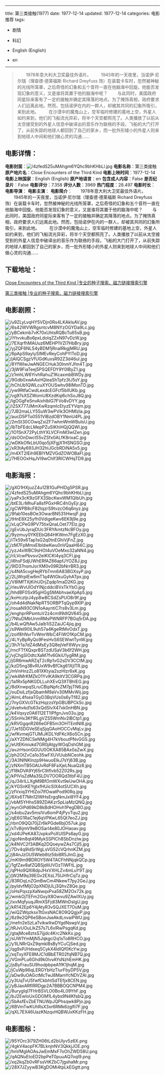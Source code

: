 
---
title: 第三类接触(1977)
date: 1977-12-14
updated: 1977-12-14
categories: 电影推荐
tags:
- 剧情
- 科幻

- English (English)
- en
---


> 　　1978年意大利大卫奖最佳外语片。  　　1945年的一天夜里，当诺伊·尼尔瑞（理查德·德莱福斯 Richard Dreyfuss 饰）在装载卡车时，忽然被神秘的光线所笼罩，之后奇怪的幻象和五个音符一直在他脑海中回旋。他能否发现幻象的意义，又是谁将其置于他的脑海中呢？  　　与此同时，美国政府同星际来客有了一定的接触并确定其降落的地点。为了掩饰真相，政府要求人们远离此地。然而，包括诺伊在内的一群人，却被其共同的幻象所吸引，来到此地。  　　在沙漠中的魔鬼山上，空军临时修建的基地上空，外星人如约来到，他们的飞船流光异彩，将半个天空都照亮了。人类播放了以前从太空接受到的外星人信息中破译出的音乐作为联络的手段，飞船的大门打开了，从前失踪的地球人都回到了自己的家乡，而一批外形矮小的外星人则来到地球人中间和他们做心灵的沟通……

## **电影详情**：

**电影封面**：<img src="https://image.tmdb.org/t/p/w200/4zfedS25uMAhgm6YQhc9bhKHbLl.jpg" alt="/4zfedS25uMAhgm6YQhc9bhKHbLl.jpg" title="/4zfedS25uMAhgm6YQhc9bhKHbLl.jpg">
**电影名称**：第三类接触
**原产地片名**：Close Encounters of the Third Kind
**电影上映时间**：1977-12-14
**电影上映国家**：English (English)
**原产地语言**：en
**包含成人内容**：False
**是否纪录片**：False
**电影评分**：7.358
**评分人数**：3969
**热门程度**：28.497
**电影时长**：
**电影导演**：
**电影主演**：
**电影简介**：　　1978年意大利大卫奖最佳外语片。  　　1945年的一天夜里，当诺伊·尼尔瑞（理查德·德莱福斯 Richard Dreyfuss 饰）在装载卡车时，忽然被神秘的光线所笼罩，之后奇怪的幻象和五个音符一直在他脑海中回旋。他能否发现幻象的意义，又是谁将其置于他的脑海中呢？  　　与此同时，美国政府同星际来客有了一定的接触并确定其降落的地点。为了掩饰真相，政府要求人们远离此地。然而，包括诺伊在内的一群人，却被其共同的幻象所吸引，来到此地。  　　在沙漠中的魔鬼山上，空军临时修建的基地上空，外星人如约来到，他们的飞船流光异彩，将半个天空都照亮了。人类播放了以前从太空接受到的外星人信息中破译出的音乐作为联络的手段，飞船的大门打开了，从前失踪的地球人都回到了自己的家乡，而一批外形矮小的外星人则来到地球人中间和他们做心灵的沟通……

## **下载地址**：
[Close Encounters of the Third Kind |专业的种子搜索、磁力链接搜索引擎](https://movie.amd794.com:2083/?search=Close%20Encounters%20of%20the%20Third%20Kind&ordering=&mode=match_phrase&page_size=10&page=1)

[第三类接触 |专业的种子搜索、磁力链接搜索引擎](https://movie.amd794.com:2083/?search=%E7%AC%AC%E4%B8%89%E7%B1%BB%E6%8E%A5%E8%A7%A6&ordering=&mode=match_phrase&page_size=10&page=1)
 

## **电影剧照**：
<img src="https://image.tmdb.org/t/p/original/u9ZLyLvqHY5VDjn0Rs4LKAklsAV.jpg" alt="/u9ZLyLvqHY5VDjn0Rs4LKAklsAV.jpg" title="/u9ZLyLvqHY5VDjn0Rs4LKAklsAV.jpg"><img src="https://image.tmdb.org/t/p/original/6s42WVWRgsntcvM8NYzOGYDa9Lc.jpg" alt="/6s42WVWRgsntcvM8NYzOGYDa9Lc.jpg" title="/6s42WVWRgsntcvM8NYzOGYDa9Lc.jpg"><img src="https://image.tmdb.org/t/p/original/yBCekmb7vK70xUhtsRQBcTu65sB.jpg" alt="/yBCekmb7vK70xUhtsRQBcTu65sB.jpg" title="/yBCekmb7vK70xUhtsRQBcTu65sB.jpg"><img src="https://image.tmdb.org/t/p/original/iYtvvkuBo6pxLdoIqZZxN97vDzW.jpg" alt="/iYtvvkuBo6pxLdoIqZZxN97vDzW.jpg" title="/iYtvvkuBo6pxLdoIqZZxN97vDzW.jpg"><img src="https://image.tmdb.org/t/p/original/7EXqrfhMAUuz6MEHP1VZl7HbBry.jpg" alt="/7EXqrfhMAUuz6MEHP1VZl7HbBry.jpg" title="/7EXqrfhMAUuz6MEHP1VZl7HbBry.jpg"><img src="https://image.tmdb.org/t/p/original/yjZQF6NLS4yBDM1jRnaIRkgjMRU.jpg" alt="/yjZQF6NLS4yBDM1jRnaIRkgjMRU.jpg" title="/yjZQF6NLS4yBDM1jRnaIRkgjMRU.jpg"><img src="https://image.tmdb.org/t/p/original/6pApS9ayIySIMEvReyCohPYIToD.jpg" alt="/6pApS9ayIySIMEvReyCohPYIToD.jpg" title="/6pApS9ayIySIMEvReyCohPYIToD.jpg"><img src="https://image.tmdb.org/t/p/original/jAIQCSgzVfUGdKuxsR92Z3d46ul.jpg" alt="/jAIQCSgzVfUGdKuxsR92Z3d46ul.jpg" title="/jAIQCSgzVfUGdKuxsR92Z3d46ul.jpg"><img src="https://image.tmdb.org/t/p/original/8YfWIwJwANGECHuk30InmYJfm4T.jpg" alt="/8YfWIwJwANGECHuk30InmYJfm4T.jpg" title="/8YfWIwJwANGECHuk30InmYJfm4T.jpg"><img src="https://image.tmdb.org/t/p/original/3jW9FiaTeej5PSQEFDY9Y0IByZ1.jpg" alt="/3jW9FiaTeej5PSQEFDY9Y0IByZ1.jpg" title="/3jW9FiaTeej5PSQEFDY9Y0IByZ1.jpg"><img src="https://image.tmdb.org/t/p/original/z1mhLW6YivhRahuZ1KcaxmbBWDy.jpg" alt="/z1mhLW6YivhRahuZ1KcaxmbBWDy.jpg" title="/z1mhLW6YivhRahuZ1KcaxmbBWDy.jpg"><img src="https://image.tmdb.org/t/p/original/9Gdb0xwAAxHQleaShTpfz3tJ5sY.jpg" alt="/9Gdb0xwAAxHQleaShTpfz3tJ5sY.jpg" title="/9Gdb0xwAAxHQleaShTpfz3tJ5sY.jpg"><img src="https://image.tmdb.org/t/p/original/hChUb1QWLcuXYOUSwhv98lMxnTD.jpg" alt="/hChUb1QWLcuXYOUSwhv98lMxnTD.jpg" title="/hChUb1QWLcuXYOUSwhv98lMxnTD.jpg"><img src="https://image.tmdb.org/t/p/original/yw9RtfaCwdLexdcEGFcf5bllUKb.jpg" alt="/yw9RtfaCwdLexdcEGFcf5bllUKb.jpg" title="/yw9RtfaCwdLexdcEGFcf5bllUKb.jpg"><img src="https://image.tmdb.org/t/p/original/vg97sXSZWomU8XzdKqi6chSoJ8Q.jpg" alt="/vg97sXSZWomU8XzdKqi6chSoJ8Q.jpg" title="/vg97sXSZWomU8XzdKqi6chSoJ8Q.jpg"><img src="https://image.tmdb.org/t/p/original/lgOGgFeSnvAixhlblG7FVo8vDYY.jpg" alt="/lgOGgFeSnvAixhlblG7FVo8vDYY.jpg" title="/lgOGgFeSnvAixhlblG7FVo8vDYY.jpg"><img src="https://image.tmdb.org/t/p/original/i2SX777JMmXwRzqmIcEtyzEYVqm.jpg" alt="/i2SX777JMmXwRzqmIcEtyzEYVqm.jpg" title="/i2SX777JMmXwRzqmIcEtyzEYVqm.jpg"><img src="https://image.tmdb.org/t/p/original/7JB2maLLY5SuW3wPVik3OHMlzla.jpg" alt="/7JB2maLLY5SuW3wPVik3OHMlzla.jpg" title="/7JB2maLLY5SuW3wPVik3OHMlzla.jpg"><img src="https://image.tmdb.org/t/p/original/aucD5PTo0551VlBzdOBY1NmU4PL.jpg" alt="/aucD5PTo0551VlBzdOBY1NmU4PL.jpg" title="/aucD5PTo0551VlBzdOBY1NmU4PL.jpg"><img src="https://image.tmdb.org/t/p/original/2mSt30COwqZxiZF7whmWmWBuIsU.jpg" alt="/2mSt30COwqZxiZF7whmWmWBuIsU.jpg" title="/2mSt30COwqZxiZF7whmWmWBuIsU.jpg"><img src="https://image.tmdb.org/t/p/original/lbTbFEdcLMepPZuSIKhiHQjQQWl.jpg" alt="/lbTbFEdcLMepPZuSIKhiHQjQQWl.jpg" title="/lbTbFEdcLMepPZuSIKhiHQjQQWl.jpg"><img src="https://image.tmdb.org/t/p/original/1O1SnX72PyLthYXLVCFmM3wIZen.jpg" alt="/1O1SnX72PyLthYXLVCFmM3wIZen.jpg" title="/1O1SnX72PyLthYXLVCFmM3wIZen.jpg"><img src="https://image.tmdb.org/t/p/original/dsOOnDwct55vZSfx0ALfK8rixaC.jpg" alt="/dsOOnDwct55vZSfx0ALfK8rixaC.jpg" title="/dsOOnDwct55vZSfx0ALfK8rixaC.jpg"><img src="https://image.tmdb.org/t/p/original/wDKkOfkLbU0qo5jXFgjX1HSNGSO.jpg" alt="/wDKkOfkLbU0qo5jXFgjX1HSNGSO.jpg" title="/wDKkOfkLbU0qo5jXFgjX1HSNGSO.jpg"><img src="https://image.tmdb.org/t/p/original/xR3tAy693JH32hIJGcbRDiNA5x5.jpg" alt="/xR3tAy693JH32hIJGcbRDiNA5x5.jpg" title="/xR3tAy693JH32hIJGcbRDiNA5x5.jpg"><img src="https://image.tmdb.org/t/p/original/m4XT2IEih9EBlYMZVGdZOWOBaFl.jpg" alt="/m4XT2IEih9EBlYMZVGdZOWOBaFl.jpg" title="/m4XT2IEih9EBlYMZVGdZOWOBaFl.jpg"><img src="https://image.tmdb.org/t/p/original/7HEOOxHqJVI9wChlf3RICWHqTD9.jpg" alt="/7HEOOxHqJVI9wChlf3RICWHqTD9.jpg" title="/7HEOOxHqJVI9wChlf3RICWHqTD9.jpg">

## **电影海报**：
<img src="https://image.tmdb.org/t/p/original/gXO1HXjuzZ4u1ZB1GuPHIDg5PSR.jpg" alt="/gXO1HXjuzZ4u1ZB1GuPHIDg5PSR.jpg" title="/gXO1HXjuzZ4u1ZB1GuPHIDg5PSR.jpg"><img src="https://image.tmdb.org/t/p/original/4zfedS25uMAhgm6YQhc9bhKHbLl.jpg" alt="/4zfedS25uMAhgm6YQhc9bhKHbLl.jpg" title="/4zfedS25uMAhgm6YQhc9bhKHbLl.jpg"><img src="https://image.tmdb.org/t/p/original/yaPx3cK9zGFX3SbcKwxWM1QIbUh.jpg" alt="/yaPx3cK9zGFX3SbcKwxWM1QIbUh.jpg" title="/yaPx3cK9zGFX3SbcKwxWM1QIbUh.jpg"><img src="https://image.tmdb.org/t/p/original/btE3LrMhuFa8sfPGxHRC4hGyEjr.jpg" alt="/btE3LrMhuFa8sfPGxHRC4hGyEjr.jpg" title="/btE3LrMhuFa8sfPGxHRC4hGyEjr.jpg"><img src="https://image.tmdb.org/t/p/original/gCWPB8cF82tqzrS9tvzcO6q6nyz.jpg" alt="/gCWPB8cF82tqzrS9tvzcO6q6nyz.jpg" title="/gCWPB8cF82tqzrS9tvzcO6q6nyz.jpg"><img src="https://image.tmdb.org/t/p/original/9fab10esBOe3OwarBN531iHwsjF.jpg" alt="/9fab10esBOe3OwarBN531iHwsjF.jpg" title="/9fab10esBOe3OwarBN531iHwsjF.jpg"><img src="https://image.tmdb.org/t/p/original/tHnE8X25yfh0VdigeKwv6EK9j9e.jpg" alt="/tHnE8X25yfh0VdigeKwv6EK9j9e.jpg" title="/tHnE8X25yfh0VdigeKwv6EK9j9e.jpg"><img src="https://image.tmdb.org/t/p/original/xLqCPeG9PV75tixQnaLOet77Elz.jpg" alt="/xLqCPeG9PV75tixQnaLOet77Elz.jpg" title="/xLqCPeG9PV75tixQnaLOet77Elz.jpg"><img src="https://image.tmdb.org/t/p/original/gEvUbJyrajDUc3FRYAmtzNcBFOy.jpg" alt="/gEvUbJyrajDUc3FRYAmtzNcBFOy.jpg" title="/gEvUbJyrajDUc3FRYAmtzNcBFOy.jpg"><img src="https://image.tmdb.org/t/p/original/9yzmuy0YKEEbQ84HKWnn7FgEzX0.jpg" alt="/9yzmuy0YKEEbQ84HKWnn7FgEzX0.jpg" title="/9yzmuy0YKEEbQ84HKWnn7FgEzX0.jpg"><img src="https://image.tmdb.org/t/p/original/iTk59x6Tap1sG2q0tnEGhiVjFnZ.jpg" alt="/iTk59x6Tap1sG2q0tnEGhiVjFnZ.jpg" title="/iTk59x6Tap1sG2q0tnEGhiVjFnZ.jpg"><img src="https://image.tmdb.org/t/p/original/zM7FpMmxEIbldwKwu0nVQaaH64C.jpg" alt="/zM7FpMmxEIbldwKwu0nVQaaH64C.jpg" title="/zM7FpMmxEIbldwKwu0nVQaaH64C.jpg"><img src="https://image.tmdb.org/t/p/original/yzJ4xWBC9sHOI4uVOeMxo32aNN4.jpg" alt="/yzJ4xWBC9sHOI4uVOeMxo32aNN4.jpg" title="/yzJ4xWBC9sHOI4uVOeMxo32aNN4.jpg"><img src="https://image.tmdb.org/t/p/original/riLVcwPbvsvi2eiKlCKl4yq3CFl.jpg" alt="/riLVcwPbvsvi2eiKlCKl4yq3CFl.jpg" title="/riLVcwPbvsvi2eiKlCKl4yq3CFl.jpg"><img src="https://image.tmdb.org/t/p/original/i6hsFSdjUWhERfAZ66apfJYOZ8J.jpg" alt="/i6hsFSdjUWhERfAZ66apfJYOZ8J.jpg" title="/i6hsFSdjUWhERfAZ66apfJYOZ8J.jpg"><img src="https://image.tmdb.org/t/p/original/9ID37nsmJorXM0v09R2bNrrBR3.jpg" alt="/9ID37nsmJorXM0v09R2bNrrBR3.jpg" title="/9ID37nsmJorXM0v09R2bNrrBR3.jpg"><img src="https://image.tmdb.org/t/p/original/s4NA5cvgHejRYbTmn6A83BGXsyP.jpg" alt="/s4NA5cvgHejRYbTmn6A83BGXsyP.jpg" title="/s4NA5cvgHejRYbTmn6A83BGXsyP.jpg"><img src="https://image.tmdb.org/t/p/original/2LjWrpIEw6mT1q4WtGkuGyhATpx.jpg" alt="/2LjWrpIEw6mT1q4WtGkuGyhATpx.jpg" title="/2LjWrpIEw6mT1q4WtGkuGyhATpx.jpg"><img src="https://image.tmdb.org/t/p/original/V8IMfTXjKihUDrjZqdp1maD2KG.jpg" alt="/V8IMfTXjKihUDrjZqdp1maD2KG.jpg" title="/V8IMfTXjKihUDrjZqdp1maD2KG.jpg"><img src="https://image.tmdb.org/t/p/original/rleuWvUlOdYlNjcddciBVxTkYbO.jpg" alt="/rleuWvUlOdYlNjcddciBVxTkYbO.jpg" title="/rleuWvUlOdYlNjcddciBVxTkYbO.jpg"><img src="https://image.tmdb.org/t/p/original/hhdBF0Sx95gHGgSMAbhvaeXpAp5.jpg" alt="/hhdBF0Sx95gHGgSMAbhvaeXpAp5.jpg" title="/hhdBF0Sx95gHGgSMAbhvaeXpAp5.jpg"><img src="https://image.tmdb.org/t/p/original/koHcztjrJ4yp8wBCSdZsPUO8r9f.jpg" alt="/koHcztjrJ4yp8wBCSdZsPUO8r9f.jpg" title="/koHcztjrJ4yp8wBCSdZsPUO8r9f.jpg"><img src="https://image.tmdb.org/t/p/original/oh4d4dNakNpRT5ORBPTqQyp9XlP.jpg" alt="/oh4d4dNakNpRT5ORBPTqQyp9XlP.jpg" title="/oh4d4dNakNpRT5ORBPTqQyp9XlP.jpg"><img src="https://image.tmdb.org/t/p/original/rouaN93C0N1oAayntiC7rs8v3Lm.jpg" alt="/rouaN93C0N1oAayntiC7rs8v3Lm.jpg" title="/rouaN93C0N1oAayntiC7rs8v3Lm.jpg"><img src="https://image.tmdb.org/t/p/original/enghprRPsmtuV2z4cm99dlQV645.jpg" alt="/enghprRPsmtuV2z4cm99dlQV645.jpg" title="/enghprRPsmtuV2z4cm99dlQV645.jpg"><img src="https://image.tmdb.org/t/p/original/7NtuDMbUnmRMsPWNRFP7BGq5rDA.jpg" alt="/7NtuDMbUnmRMsPWNRFP7BGq5rDA.jpg" title="/7NtuDMbUnmRMsPWNRFP7BGq5rDA.jpg"><img src="https://image.tmdb.org/t/p/original/b4LwQftAw5Jalb1iS2ZaiJC4jiq.jpg" alt="/b4LwQftAw5Jalb1iS2ZaiJC4jiq.jpg" title="/b4LwQftAw5Jalb1iS2ZaiJC4jiq.jpg"><img src="https://image.tmdb.org/t/p/original/s9WeI90IL9uh57a4KgeRtMvOdxT.jpg" alt="/s9WeI90IL9uh57a4KgeRtMvOdxT.jpg" title="/s9WeI90IL9uh57a4KgeRtMvOdxT.jpg"><img src="https://image.tmdb.org/t/p/original/zoif8hNvrTvWmrWbC4FiWO1KpCM.jpg" alt="/zoif8hNvrTvWmrWbC4FiWO1KpCM.jpg" title="/zoif8hNvrTvWmrWbC4FiWO1KpCM.jpg"><img src="https://image.tmdb.org/t/p/original/4LYyBpRyQo9FesHvS6SEWwtTynW.jpg" alt="/4LYyBpRyQo9FesHvS6SEWwtTynW.jpg" title="/4LYyBpRyQo9FesHvS6SEWwtTynW.jpg"><img src="https://image.tmdb.org/t/p/original/3h7r1a7dZ4dMsEy3Q8ejVeF6Wyv.jpg" alt="/3h7r1a7dZ4dMsEy3Q8ejVeF6Wyv.jpg" title="/3h7r1a7dZ4dMsEy3Q8ejVeF6Wyv.jpg"><img src="https://image.tmdb.org/t/p/original/rncFTfXQxprBSTzdUSaV3b6f2WH.jpg" alt="/rncFTfXQxprBSTzdUSaV3b6f2WH.jpg" title="/rncFTfXQxprBSTzdUSaV3b6f2WH.jpg"><img src="https://image.tmdb.org/t/p/original/vjChgSIOdtcXaM7fv6GkiU1ygRM.jpg" alt="/vjChgSIOdtcXaM7fv6GkiU1ygRM.jpg" title="/vjChgSIOdtcXaM7fv6GkiU1ygRM.jpg"><img src="https://image.tmdb.org/t/p/original/jGR6mwARZqT2cRp1vG2sDV3CCtM.jpg" alt="/jGR6mwARZqT2cRp1vG2sDV3CCtM.jpg" title="/jGR6mwARZqT2cRp1vG2sDV3CCtM.jpg"><img src="https://image.tmdb.org/t/p/original/kzD5ng3BvRUxW9vBfCkg61XjITR.jpg" alt="/kzD5ng3BvRUxW9vBfCkg61XjITR.jpg" title="/kzD5ng3BvRUxW9vBfCkg61XjITR.jpg"><img src="https://image.tmdb.org/t/p/original/mVnHnzZLo81XKtyia2szHlzr6xK.jpg" alt="/mVnHnzZLo81XKtyia2szHlzr6xK.jpg" title="/mVnHnzZLo81XKtyia2szHlzr6xK.jpg"><img src="https://image.tmdb.org/t/p/original/wk4MrKMZkO1YvlKA9kitV3CGRPq.jpg" alt="/wk4MrKMZkO1YvlKA9kitV3CGRPq.jpg" title="/wk4MrKMZkO1YvlKA9kitV3CGRPq.jpg"><img src="https://image.tmdb.org/t/p/original/1a1Rx5pNKGDLLuhXEvQ3XTBhIEG.jpg" alt="/1a1Rx5pNKGDLLuhXEvQ3XTBhIEG.jpg" title="/1a1Rx5pNKGDLLuhXEvQ3XTBhIEG.jpg"><img src="https://image.tmdb.org/t/p/original/8dXnwpqSLruCBipNpfcZM7pjTN6.jpg" alt="/8dXnwpqSLruCBipNpfcZM7pjTN6.jpg" title="/8dXnwpqSLruCBipNpfcZM7pjTN6.jpg"><img src="https://image.tmdb.org/t/p/original/ouDsiLzfjsQbamM9aVv30MMvWij.jpg" alt="/ouDsiLzfjsQbamM9aVv30MMvWij.jpg" title="/ouDsiLzfjsQbamM9aVv30MMvWij.jpg"><img src="https://image.tmdb.org/t/p/original/AlmL4fseaTGyD3BqVUs0s6yTf82.jpg" alt="/AlmL4fseaTGyD3BqVUs0s6yTf82.jpg" title="/AlmL4fseaTGyD3BqVUs0s6yTf82.jpg"><img src="https://image.tmdb.org/t/p/original/7nyGXVcGTkzHqzzsYpGBUBPCkSc.jpg" alt="/7nyGXVcGTkzHqzzsYpGBUBPCkSc.jpg" title="/7nyGXVcGTkzHqzzsYpGBUBPCkSc.jpg"><img src="https://image.tmdb.org/t/p/original/dvehvkd1s63xQdSIvX47xk0nHBN.jpg" alt="/dvehvkd1s63xQdSIvX47xk0nHBN.jpg" title="/dvehvkd1s63xQdSIvX47xk0nHBN.jpg"><img src="https://image.tmdb.org/t/p/original/k4Vqxyz0A6112ET1IPfgnJvs03u.jpg" alt="/k4Vqxyz0A6112ET1IPfgnJvs03u.jpg" title="/k4Vqxyz0A6112ET1IPfgnJvs03u.jpg"><img src="https://image.tmdb.org/t/p/original/5SnHx3Kf1RLgVZS5WmNv2lBCtp1.jpg" alt="/5SnHx3Kf1RLgVZS5WmNv2lBCtp1.jpg" title="/5SnHx3Kf1RLgVZS5WmNv2lBCtp1.jpg"><img src="https://image.tmdb.org/t/p/original/kRVGgqnR266eGFB5m3OHTEntNI8.jpg" alt="/kRVGgqnR266eGFB5m3OHTEntNI8.jpg" title="/kRVGgqnR266eGFB5m3OHTEntNI8.jpg"><img src="https://image.tmdb.org/t/p/original/7Je1SDGVeSEqSjqGAoHOCCvMqLv.jpg" alt="/7Je1SDGVeSEqSjqGAoHOCCvMqLv.jpg" title="/7Je1SDGVeSEqSjqGAoHOCCvMqLv.jpg"><img src="https://image.tmdb.org/t/p/original/wfKvmejGTUMiJKDLYdFKcX6o5Cn.jpg" alt="/wfKvmejGTUMiJKDLYdFKcX6o5Cn.jpg" title="/wfKvmejGTUMiJKDLYdFKcX6o5Cn.jpg"><img src="https://image.tmdb.org/t/p/original/aXYZDNCSeNMg4H7kVboutPNvGGS.jpg" alt="/aXYZDNCSeNMg4H7kVboutPNvGGS.jpg" title="/aXYZDNCSeNMg4H7kVboutPNvGGS.jpg"><img src="https://image.tmdb.org/t/p/original/eUtEKmiukd7GR0jAtgyWGqDshGM.jpg" alt="/eUtEKmiukd7GR0jAtgyWGqDshGM.jpg" title="/eUtEKmiukd7GR0jAtgyWGqDshGM.jpg"><img src="https://image.tmdb.org/t/p/original/avJrHsonGGUU0OKXA85BAx0aZwX.jpg" alt="/avJrHsonGGUU0OKXA85BAx0aZwX.jpg" title="/avJrHsonGGUU0OKXA85BAx0aZwX.jpg"><img src="https://image.tmdb.org/t/p/original/ph2OtZvCa1o35wFXUVUubNCeohk.jpg" alt="/ph2OtZvCa1o35wFXUVUubNCeohk.jpg" title="/ph2OtZvCa1o35wFXUVUubNCeohk.jpg"><img src="https://image.tmdb.org/t/p/original/3A3NlNKInzp9HwuoElkJ7sYj63B.jpg" alt="/3A3NlNKInzp9HwuoElkJ7sYj63B.jpg" title="/3A3NlNKInzp9HwuoElkJ7sYj63B.jpg"><img src="https://image.tmdb.org/t/p/original/zNXmTB5GAUvRdF8FaXjeLNuaQz8.jpg" alt="/zNXmTB5GAUvRdF8FaXjeLNuaQz8.jpg" title="/zNXmTB5GAUvRdF8FaXjeLNuaQz8.jpg"><img src="https://image.tmdb.org/t/p/original/f18kDVA9Yj65rC9iflvb52Z02Rs.jpg" alt="/f18kDVA9Yj65rC9iflvb52Z02Rs.jpg" title="/f18kDVA9Yj65rC9iflvb52Z02Rs.jpg"><img src="https://image.tmdb.org/t/p/original/kPIVisZdMa3SLDV7OORQd3tbF4U.jpg" alt="/kPIVisZdMa3SLDV7OORQd3tbF4U.jpg" title="/kPIVisZdMa3SLDV7OORQd3tbF4U.jpg"><img src="https://image.tmdb.org/t/p/original/qJ34rlLLXgM9BfOmWXvt9eUwOHA.jpg" alt="/qJ34rlLLXgM9BfOmWXvt9eUwOHA.jpg" title="/qJ34rlLLXgM9BfOmWXvt9eUwOHA.jpg"><img src="https://image.tmdb.org/t/p/original/kYGSnKEYgIxfHUicSlX4otSUCXh.jpg" alt="/kYGSnKEYgIxfHUicSlX4otSUCXh.jpg" title="/kYGSnKEYgIxfHUicSlX4otSUCXh.jpg"><img src="https://image.tmdb.org/t/p/original/zfVxiq3YHlZoi7lfOwatPod90Rq.jpg" alt="/zfVxiq3YHlZoi7lfOwatPod90Rq.jpg" title="/zfVxiq3YHlZoi7lfOwatPod90Rq.jpg"><img src="https://image.tmdb.org/t/p/original/6Xs6T7Mn12IWHsErgqNmJxI8YF4.jpg" alt="/6Xs6T7Mn12IWHsErgqNmJxI8YF4.jpg" title="/6Xs6T7Mn12IWHsErgqNmJxI8YF4.jpg"><img src="https://image.tmdb.org/t/p/original/vbM5YHhs589ZDAKzrSpLiaMzQNQ.jpg" alt="/vbM5YHhs589ZDAKzrSpLiaMzQNQ.jpg" title="/vbM5YHhs589ZDAKzrSpLiaMzQNQ.jpg"><img src="https://image.tmdb.org/t/p/original/eynOiPd69kD8kBdHOHvh1PegDBO.jpg" alt="/eynOiPd69kD8kBdHOHvh1PegDBO.jpg" title="/eynOiPd69kD8kBdHOHvh1PegDBO.jpg"><img src="https://image.tmdb.org/t/p/original/s4obu2av5msIVu6omP4jPyvTqu2.jpg" alt="/s4obu2av5msIVu6omP4jPyvTqu2.jpg" title="/s4obu2av5msIVu6omP4jPyvTqu2.jpg"><img src="https://image.tmdb.org/t/p/original/qE6G1RaC1ej6qVPKwL65Qt7eoZJ.jpg" alt="/qE6G1RaC1ej6qVPKwL65Qt7eoZJ.jpg" title="/qE6G1RaC1ej6qVPKwL65Qt7eoZJ.jpg"><img src="https://image.tmdb.org/t/p/original/rbnO9QQi70jZr6kPGde6bjO57uk.jpg" alt="/rbnO9QQi70jZr6kPGde6bjO57uk.jpg" title="/rbnO9QQi70jZr6kPGde6bjO57uk.jpg"><img src="https://image.tmdb.org/t/p/original/xTv8ijmV9eBOSarl4e80JOHaoav.jpg" alt="/xTv8ijmV9eBOSarl4e80JOHaoav.jpg" title="/xTv8ijmV9eBOSarl4e80JOHaoav.jpg"><img src="https://image.tmdb.org/t/p/original/xd4UPeKA87JxpkxPoXUISPs6ayG.jpg" alt="/xd4UPeKA87JxpkxPoXUISPs6ayG.jpg" title="/xd4UPeKA87JxpkxPoXUISPs6ayG.jpg"><img src="https://image.tmdb.org/t/p/original/qjoNm8qt49MykSSPICh8SbDnzlw.jpg" alt="/qjoNm8qt49MykSSPICh8SbDnzlw.jpg" title="/qjoNm8qt49MykSSPICh8SbDnzlw.jpg"><img src="https://image.tmdb.org/t/p/original/k4NVC2f3ABKq2DQoeywZAs7Cjl5.jpg" alt="/k4NVC2f3ABKq2DQoeywZAs7Cjl5.jpg" title="/k4NVC2f3ABKq2DQoeywZAs7Cjl5.jpg"><img src="https://image.tmdb.org/t/p/original/7Dv4q9IdSrWgLsVG52cVQrhnKZM.jpg" alt="/7Dv4q9IdSrWgLsVG52cVQrhnKZM.jpg" title="/7Dv4q9IdSrWgLsVG52cVQrhnKZM.jpg"><img src="https://image.tmdb.org/t/p/original/j84nJzOU5Wleb6tz5ibi8R5JlnG.jpg" alt="/j84nJzOU5Wleb6tz5ibi8R5JlnG.jpg" title="/j84nJzOU5Wleb6tz5ibi8R5JlnG.jpg"><img src="https://image.tmdb.org/t/p/original/mKl9m9BDROY5W4TACFhNNjqkQCp.jpg" alt="/mKl9m9BDROY5W4TACFhNNjqkQCp.jpg" title="/mKl9m9BDROY5W4TACFhNNjqkQCp.jpg"><img src="https://image.tmdb.org/t/p/original/1gfZav8afZQBSjdIiUVDzTIWFtL.jpg" alt="/1gfZav8afZQBSjdIiUVDzTIWFtL.jpg" title="/1gfZav8afZQBSjdIiUVDzTIWFtL.jpg"><img src="https://image.tmdb.org/t/p/original/qPHo9QXl8dpJHxVXHLZv4mLuY9T.jpg" alt="/qPHo9QXl8dpJHxVXHLZv4mLuY9T.jpg" title="/qPHo9QXl8dpJHxVXHLZv4mLuY9T.jpg"><img src="https://image.tmdb.org/t/p/original/jW2M9q39EGv2EXsL75lJHfrCqTz.jpg" alt="/jW2M9q39EGv2EXsL75lJHfrCqTz.jpg" title="/jW2M9q39EGv2EXsL75lJHfrCqTz.jpg"><img src="https://image.tmdb.org/t/p/original/83ROqLnZGmBwCm4NkewT7py2GeJ.jpg" alt="/83ROqLnZGmBwCm4NkewT7py2GeJ.jpg" title="/83ROqLnZGmBwCm4NkewT7py2GeJ.jpg"><img src="https://image.tmdb.org/t/p/original/pyIdvfMljO2pXNDjULj3QhvZ8Qe.jpg" alt="/pyIdvfMljO2pXNDjULj3QhvZ8Qe.jpg" title="/pyIdvfMljO2pXNDjULj3QhvZ8Qe.jpg"><img src="https://image.tmdb.org/t/p/original/oHsPqxzpXaNwqxPxa58ZM2Ox72k.jpg" alt="/oHsPqxzpXaNwqxPxa58ZM2Ox72k.jpg" title="/oHsPqxzpXaNwqxPxa58ZM2Ox72k.jpg"><img src="https://image.tmdb.org/t/p/original/wmkOjTEFm2GxyX8Owvu9ZAwIXUy.jpg" alt="/wmkOjTEFm2GxyX8Owvu9ZAwIXUy.jpg" title="/wmkOjTEFm2GxyX8Owvu9ZAwIXUy.jpg"><img src="https://image.tmdb.org/t/p/original/ixvMqfyuqJRmXSFjdl3MWnDslgU.jpg" alt="/ixvMqfyuqJRmXSFjdl3MWnDslgU.jpg" title="/ixvMqfyuqJRmXSFjdl3MWnDslgU.jpg"><img src="https://image.tmdb.org/t/p/original/kR142Ep6Y4jAtyR3vSQJXET7OuM.jpg" alt="/kR142Ep6Y4jAtyR3vSQJXET7OuM.jpg" title="/kR142Ep6Y4jAtyR3vSQJXET7OuM.jpg"><img src="https://image.tmdb.org/t/p/original/wiQZWqzksxTtGxsNAC8O9QQgjxP.jpg" alt="/wiQZWqzksxTtGxsNAC8O9QQgjxP.jpg" title="/wiQZWqzksxTtGxsNAC8O9QQgjxP.jpg"><img src="https://image.tmdb.org/t/p/original/6z9e2QP6eSBonJseAkdLnvaiPWU.jpg" alt="/6z9e2QP6eSBonJseAkdLnvaiPWU.jpg" title="/6z9e2QP6eSBonJseAkdLnvaiPWU.jpg"><img src="https://image.tmdb.org/t/p/original/mefn2eSzLaTvikwItwDYgdNswpV.jpg" alt="/mefn2eSzLaTvikwItwDYgdNswpV.jpg" title="/mefn2eSzLaTvikwItwDYgdNswpV.jpg"><img src="https://image.tmdb.org/t/p/original/tRJvUOuLlkZ57s7L6xlRwPsgqKd.jpg" alt="/tRJvUOuLlkZ57s7L6xlRwPsgqKd.jpg" title="/tRJvUOuLlkZ57s7L6xlRwPsgqKd.jpg"><img src="https://image.tmdb.org/t/p/original/gtajMce8ztsS7ijjdc4Krc2NkKx.jpg" alt="/gtajMce8ztsS7ijjdc4Krc2NkKx.jpg" title="/gtajMce8ztsS7ijjdc4Krc2NkKx.jpg"><img src="https://image.tmdb.org/t/p/original/sUW1YmMjN5Jqkgcl2q1sTo8RHCO.jpg" alt="/sUW1YmMjN5Jqkgcl2q1sTo8RHCO.jpg" title="/sUW1YmMjN5Jqkgcl2q1sTo8RHCO.jpg"><img src="https://image.tmdb.org/t/p/original/y1lLNRrQxZ9qmkl8sByYCuCjSed.jpg" alt="/y1lLNRrQxZ9qmkl8sByYCuCjSed.jpg" title="/y1lLNRrQxZ9qmkl8sByYCuCjSed.jpg"><img src="https://image.tmdb.org/t/p/original/qg9xPJHdxeq5CykX4IdIQf0KcYw.jpg" alt="/qg9xPJHdxeq5CykX4IdIQf0KcYw.jpg" title="/qg9xPJHdxeq5CykX4IdIQf0KcYw.jpg"><img src="https://image.tmdb.org/t/p/original/xqTxyXFE8MJC1dBbETR02fqNB7Q.jpg" alt="/xqTxyXFE8MJC1dBbETR02fqNB7Q.jpg" title="/xqTxyXFE8MJC1dBbETR02fqNB7Q.jpg"><img src="https://image.tmdb.org/t/p/original/VGmPLu6Ghd9k0lvvAYsNzhEmHK.jpg" alt="/VGmPLu6Ghd9k0lvvAYsNzhEmHK.jpg" title="/VGmPLu6Ghd9k0lvvAYsNzhEmHK.jpg"><img src="https://image.tmdb.org/t/p/original/jsByFrauSU9hodpbpeA1fK1jhqM.jpg" alt="/jsByFrauSU9hodpbpeA1fK1jhqM.jpg" title="/jsByFrauSU9hodpbpeA1fK1jhqM.jpg"><img src="https://image.tmdb.org/t/p/original/jCuWp96qLERGYbHzTlurFbyDP5V.jpg" alt="/jCuWp96qLERGYbHzTlurFbyDP5V.jpg" title="/jCuWp96qLERGYbHzTlurFbyDP5V.jpg"><img src="https://image.tmdb.org/t/p/original/aDw9uOAGctMcTwJ8MamYcNDVZAI.jpg" alt="/aDw9uOAGctMcTwJ8MamYcNDVZAI.jpg" title="/aDw9uOAGctMcTwJ8MamYcNDVZAI.jpg"><img src="https://image.tmdb.org/t/p/original/y3UqTvU5fwfCkbhtSdTEfjx8CEN.jpg" alt="/y3UqTvU5fwfCkbhtSdTEfjx8CEN.jpg" title="/y3UqTvU5fwfCkbhtSdTEfjx8CEN.jpg"><img src="https://image.tmdb.org/t/p/original/yBJaxARflRRDgp2A7BBBOQCNPM4.jpg" alt="/yBJaxARflRRDgp2A7BBBOQCNPM4.jpg" title="/yBJaxARflRRDgp2A7BBBOQCNPM4.jpg"><img src="https://image.tmdb.org/t/p/original/8uryglql7FHrBSVLO0Bo4L09YhF.jpg" alt="/8uryglql7FHrBSVLO0Bo4L09YhF.jpg" title="/8uryglql7FHrBSVLO0Bo4L09YhF.jpg"><img src="https://image.tmdb.org/t/p/original/bJ2EwIoUxGDGM1L4ybx9N4KfsbQ.jpg" alt="/bJ2EwIoUxGDGM1L4ybx9N4KfsbQ.jpg" title="/bJ2EwIoUxGDGM1L4ybx9N4KfsbQ.jpg"><img src="https://image.tmdb.org/t/p/original/5bAsfEvZbETNUWpJQPhsqwk8Pjo.jpg" alt="/5bAsfEvZbETNUWpJQPhsqwk8Pjo.jpg" title="/5bAsfEvZbETNUWpJQPhsqwk8Pjo.jpg"><img src="https://image.tmdb.org/t/p/original/6BVmTwKUhRsX3xr6RMk6zglfi7F.jpg" alt="/6BVmTwKUhRsX3xr6RMk6zglfi7F.jpg" title="/6BVmTwKUhRsX3xr6RMk6zglfi7F.jpg"><img src="https://image.tmdb.org/t/p/original/qXL7EX46UazKNzqvHQBWJxKKzFH.jpg" alt="/qXL7EX46UazKNzqvHQBWJxKKzFH.jpg" title="/qXL7EX46UazKNzqvHQBWJxKKzFH.jpg">

## **电影图标**：
<img src="https://image.tmdb.org/t/p/original/95YOrc3l79ZH06tLd2bUlyv5z6X.png" alt="/95YOrc3l79ZH06tLd2bUlyv5z6X.png" title="/95YOrc3l79ZH06tLd2bUlyv5z6X.png"><img src="https://image.tmdb.org/t/p/original/4gkV4acpFK7BLknjnNV3QkkjJOE.png" alt="/4gkV4acpFK7BLknjnNV3QkkjJOE.png" title="/4gkV4acpFK7BLknjnNV3QkkjJOE.png"><img src="https://image.tmdb.org/t/p/original/hnVMgIAOAsJwEmMxF7oOhZWD58U.png" alt="/hnVMgIAOAsJwEmMxF7oOhZWD58U.png" title="/hnVMgIAOAsJwEmMxF7oOhZWD58U.png"><img src="https://image.tmdb.org/t/p/original/qAQNuEtoED2bpPeT0puuAQ7oqI9.png" alt="/qAQNuEtoED2bpPeT0puuAQ7oqI9.png" title="/qAQNuEtoED2bpPeT0puuAQ7oqI9.png"><img src="https://image.tmdb.org/t/p/original/xq2kqZb0vRFssVtKZbC7jgshaMr.png" alt="/xq2kqZb0vRFssVtKZbC7jgshaMr.png" title="/xq2kqZb0vRFssVtKZbC7jgshaMr.png"><img src="https://image.tmdb.org/t/p/original/28X7JZyywB3KgDOMi4tpLkEGgtt.png" alt="/28X7JZyywB3KgDOMi4tpLkEGgtt.png" title="/28X7JZyywB3KgDOMi4tpLkEGgtt.png">
